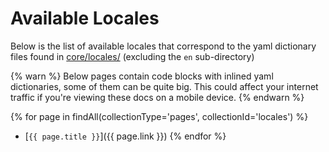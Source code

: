 ---
---

# Available Locales

Below is the list of available locales that correspond to the yaml dictionary files found in [core/locales/](https://github.com/serpro69/kotlin-faker/tree/master/core/src/main/resources/locales/) (excluding the `en` sub-directory)

{% warn %}
Below pages contain code blocks with inlined yaml dictionaries, some of them can be quite big. This could affect your internet traffic if you're viewing these docs on a mobile device.
{% endwarn %}

{% for page in findAll(collectionType='pages', collectionId='locales') %}
- [`{{ page.title }}`]({{ page.link }})
{% endfor %}



<br>
